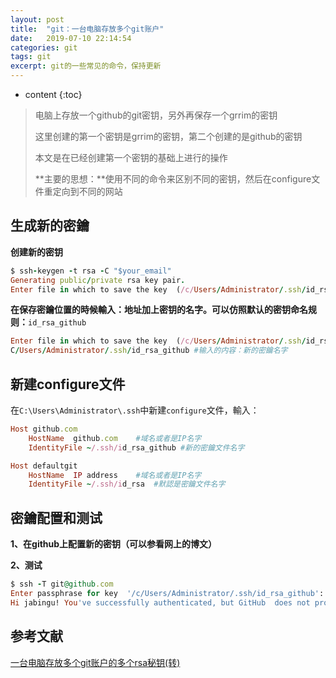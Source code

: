 ```yaml
---
layout: post
title:  "git：一台电脑存放多个git账户"
date:   2019-07-10 22:14:54
categories: git
tags: git
excerpt: git的一些常见的命令，保持更新
---
```


* content
{:toc}
> 电脑上存放一个github的git密钥，另外再保存一个grrim的密钥
>
> 这里创建的第一个密钥是grrim的密钥，第二个创建的是github的密钥
>
> 本文是在已经创建第一个密钥的基础上进行的操作
>
> **主要的思想：**使用不同的命令来区别不同的密钥，然后在configure文件重定向到不同的网站



## 生成新的密鑰

**创建新的密钥**

```ruby
$ ssh-keygen -t rsa -C "$your_email"
Generating public/private rsa key pair.
Enter file in which to save the key  (/c/Users/Administrator/.ssh/id_rsa):
```

**在保存密鑰位置的時候輸入：地址加上密钥的名字。可以仿照默认的密钥命名规则：**`id_rsa_github`

```ruby
Enter file in which to save the key  (/c/Users/Administrator/.ssh/id_rsa):
C/Users/Administrator/.ssh/id_rsa_github #输入的内容：新的密鑰名字
```



## 新建configure文件

在`C:\Users\Administrator\.ssh`中新建`configure`文件，輸入：

```ruby
Host github.com
    HostName  github.com    #域名或者是IP名字
    IdentityFile ~/.ssh/id_rsa_github #新的密鑰文件名字

Host defaultgit
    HostName  IP address    #域名或者是IP名字
    IdentityFile ~/.ssh/id_rsa  #默認是密鑰文件名字
```



## 密鑰配置和测试

**1、在github上配置新的密钥（可以参看网上的博文）**

**2、测试**

```ruby
$ ssh -T git@github.com
Enter passphrase for key  '/c/Users/Administrator/.ssh/id_rsa_github':
Hi jabingu! You've successfully authenticated, but GitHub  does not provide shell access.
```



## 参考文献

[一台电脑存放多个git账户的多个rsa秘钥(转)](https://www.cnblogs.com/jikexianfeng/p/5873698.html)

